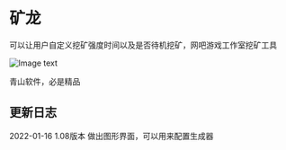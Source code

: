 # 矿龙
可以让用户自定义挖矿强度时间以及是否待机挖矿，网吧游戏工作室挖矿工具

![Image text](https://github.com/qingshan2048/img/blob/main/a.jpg)

青山软件，必是精品

## 更新日志

2022-01-16 1.08版本 做出图形界面，可以用来配置生成器

